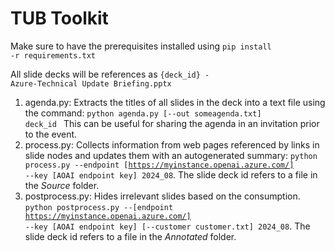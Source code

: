 # TUB Toolkit

Make sure to have the prerequisites installed using <code>pip install -r requirements.txt</code>

All slide decks will be references as <code>{deck_id} - Azure-Technical Update Briefing.pptx </code>

1. agenda.py: Extracts the titles of all slides in the deck into a text file using the command: <code>python agenda.py [--out someagenda.txt] deck_id </code> This can be useful for sharing the agenda in an invitation prior to the event.
3. process.py: Collects information from web pages referenced by links in slide nodes and updates them with an autogenerated summary: <code>python process.py --endpoint [https://myinstance.openai.azure.com/] --key [AOAI endpoint key] 2024_08</code>. The slide deck id refers to a file in the *Source* folder.
5. postprocess.py: Hides irrelevant slides based on the consumption. <code>python postprocess.py --[endpoint https://myinstance.openai.azure.com/] --key [AOAI endpoint key] [--customer customer.txt] 2024_08</code>. The slide deck id refers to a file in the *Annotated* folder.
